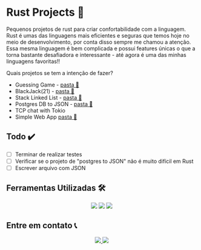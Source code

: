 # Rust Projects 🦀

Pequenos projetos de rust para criar confortabilidade com a linguagem. Rust é umas das linguagens mais eficientes e seguras que temos hoje no meio de desenvolvimento, por conta disso sempre me chamou a atenção. Essa mesma linguagem é bem complicada e possui features únicas o que a torna bastante desafiadora e interessante - até agora é uma das minhas linguagens favoritas!!

Quais projetos se tem a intenção de fazer?

-   Guessing Game - [pasta 📂](/guessing_game)
-   BlackJack(21) - [pasta 📂](/blackjack_cardgame)
-   Stack Linked List - [pasta 📂](/stack_linked_list/)
-   Postgres DB to JSON - [pasta 📂](/postgres_to_json/)
-   TCP chat with Tokio
-   Simple Web App [pasta 📂](/simple_webapp/)

## Todo ✔️

-   [ ] Terminar de realizar testes
-   [ ] Verificar se o projeto de "postgres to JSON" não é muito difícil em Rust
-   [ ] Escrever arquivo com JSON

## Ferramentas Utilizadas 🛠️

<p align="center">
    <img src="https://img.shields.io/badge/rust-%23000000.svg?style=for-the-badge&logo=rust&logoColor=white)">
    <img src="https://img.shields.io/badge/Git-E34F26?style=for-the-badge&logo=git&logoColor=white" />
    <img src="https://img.shields.io/badge/postgres-%23316192.svg?style=for-the-badge&logo=postgresql&logoColor=white">
</p>

## Entre em contato 📞

<p align="center">
<a href="https://www.linkedin.com/in/luis-felipe-vanin-martins-5a5b38215">
<img src="https://img.shields.io/badge/-LinkedIn-black.svg?style=for-the-badge&logo=linkedin&colorB=blue">
</a>
<a href="mailto:luisfvanin2@gmail.com">
<img src="https://img.shields.io/badge/Gmail:%20luisfvanin2@gmail.com-D14836?style=for-the-badge&logo=gmail&logoColor=white">
</a>
</p>
